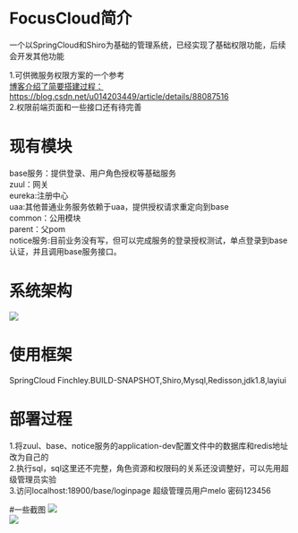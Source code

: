
# FocusCloud简介
一个以SpringCloud和Shiro为基础的管理系统，已经实现了基础权限功能，后续会开发其他功能</br>

1.可供微服务权限方案的一个参考</br>
[博客介绍了简要搭建过程：](https://blog.csdn.net/u014203449/article/details/88087516)</br>
https://blog.csdn.net/u014203449/article/details/88087516</br>
2.权限前端页面和一些接口还有待完善</br>

# 现有模块
base服务：提供登录、用户角色授权等基础服务</br>
zuul：网关</br>
eureka:注册中心</br>
uaa:其他普通业务服务依赖于uaa，提供授权请求重定向到base</br>
common：公用模块</br>
parent：父pom</br>
notice服务:目前业务没有写，但可以完成服务的登录授权测试，单点登录到base认证，并且调用base服务接口。</br>

# 系统架构
![](https://github.com/MeloFocus/FocusCloudWork/blob/master/img/6.png) 

# 使用框架
SpringCloud Finchley.BUILD-SNAPSHOT,Shiro,Mysql,Redisson,jdk1.8,layiui

# 部署过程
1.将zuul、base、notice服务的application-dev配置文件中的数据库和redis地址改为自己的</br>
2.执行sql，sql这里还不完整，角色资源和权限码的关系还没调整好，可以先用超级管理员实验</br>
3.访问localhost:18900/base/loginpage 超级管理员用户melo 密码123456</br>

#一些截图
![](https://github.com/MeloFocus/FocusCloudWork/blob/master/img/2.png)  
![](https://github.com/MeloFocus/FocusCloudWork/blob/master/img/3.png)  

 
